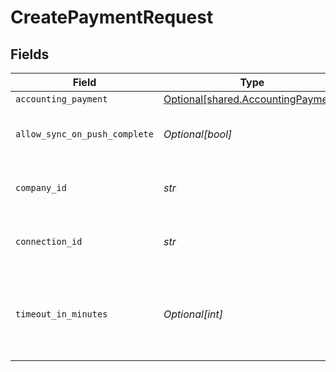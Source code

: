 # CreatePaymentRequest


## Fields

| Field                                                                          | Type                                                                           | Required                                                                       | Description                                                                    | Example                                                                        |
| ------------------------------------------------------------------------------ | ------------------------------------------------------------------------------ | ------------------------------------------------------------------------------ | ------------------------------------------------------------------------------ | ------------------------------------------------------------------------------ |
| `accounting_payment`                                                           | [Optional[shared.AccountingPayment]](../../models/shared/accountingpayment.md) | :heavy_minus_sign:                                                             | N/A                                                                            |                                                                                |
| `allow_sync_on_push_complete`                                                  | *Optional[bool]*                                                               | :heavy_minus_sign:                                                             | Allow a sync upon push completion.                                             |                                                                                |
| `company_id`                                                                   | *str*                                                                          | :heavy_check_mark:                                                             | Unique identifier for a company.                                               | 8a210b68-6988-11ed-a1eb-0242ac120002                                           |
| `connection_id`                                                                | *str*                                                                          | :heavy_check_mark:                                                             | Unique identifier for a connection.                                            | 2e9d2c44-f675-40ba-8049-353bfcb5e171                                           |
| `timeout_in_minutes`                                                           | *Optional[int]*                                                                | :heavy_minus_sign:                                                             | Time limit for the push operation to complete before it is timed out.          |                                                                                |
